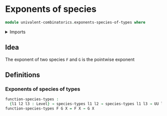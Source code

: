 # Exponents of species

```agda
module univalent-combinatorics.exponents-species-of-types where
```

<details><summary>Imports</summary>

```agda
open import foundation.dependent-pair-types
open import foundation.subuniverses
open import foundation.unit-type
open import foundation.universe-levels

open import univalent-combinatorics.species-of-subuniverses
open import univalent-combinatorics.species-of-types
```

</details>

## Idea

The exponent of two species `F` and `G` is the pointwise exponent

## Definitions

### Exponents of species of types

```agda
function-species-types :
  {l1 l2 l3 : Level} → species-types l1 l2 → species-types l1 l3 → UU l1 → UU (l2 ⊔ l3)
function-species-types F G X = F X → G X
```
